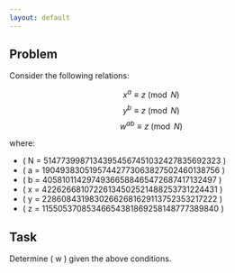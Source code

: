 ```yaml
---
layout: default
---
```


## Problem

Consider the following relations:

$$ x^a \equiv z \pmod{N} $$
$$ y^b \equiv z \pmod{N} $$
$$ w^{ab} \equiv z \pmod{N} $$

where:

- \( N = 51477399871343954567451032427835692323 \)
- \( a = 19049383051957442773063827502460138756 \)
- \( b = 40581011429749366588465472687417132497 \)
- \( x = 42262668107226134502521488253731224431 \)
- \( y = 22860843198302662681629113752353217222 \)
- \( z = 11550537085346654381869258148777389840 \)

## Task

Determine \( w \) given the above conditions.
